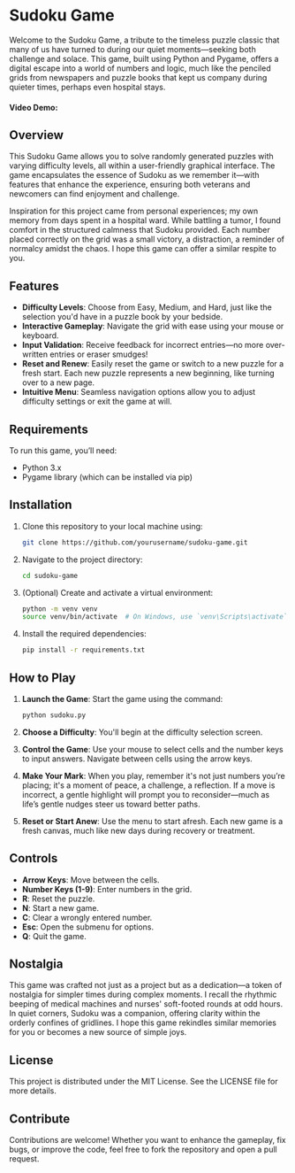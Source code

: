 # Sudoku Game

Welcome to the Sudoku Game, a tribute to the timeless puzzle classic that many of us have turned to during our quiet moments—seeking both challenge and solace. This game, built using Python and Pygame, offers a digital escape into a world of numbers and logic, much like the penciled grids from newspapers and puzzle books that kept us company during quieter times, perhaps even hospital stays.

#### Video Demo:  <URL HERE>

## Overview

This Sudoku Game allows you to solve randomly generated puzzles with varying difficulty levels, all within a user-friendly graphical interface. The game encapsulates the essence of Sudoku as we remember it—with features that enhance the experience, ensuring both veterans and newcomers can find enjoyment and challenge.

Inspiration for this project came from personal experiences; my own memory from days spent in a hospital ward. While battling a tumor, I found comfort in the structured calmness that Sudoku provided. Each number placed correctly on the grid was a small victory, a distraction, a reminder of normalcy amidst the chaos. I hope this game can offer a similar respite to you.

## Features

- **Difficulty Levels**: Choose from Easy, Medium, and Hard, just like the selection you'd have in a puzzle book by your bedside.
- **Interactive Gameplay**: Navigate the grid with ease using your mouse or keyboard.
- **Input Validation**: Receive feedback for incorrect entries—no more over-written entries or eraser smudges!
- **Reset and Renew**: Easily reset the game or switch to a new puzzle for a fresh start. Each new puzzle represents a new beginning, like turning over to a new page.
- **Intuitive Menu**: Seamless navigation options allow you to adjust difficulty settings or exit the game at will.

## Requirements

To run this game, you’ll need:

- Python 3.x
- Pygame library (which can be installed via pip)

## Installation

1. Clone this repository to your local machine using:

   ```bash
   git clone https://github.com/yourusername/sudoku-game.git
   ```

2. Navigate to the project directory:

   ```bash
   cd sudoku-game
   ```

3. (Optional) Create and activate a virtual environment:

   ```bash
   python -m venv venv
   source venv/bin/activate  # On Windows, use `venv\Scripts\activate`
   ```

4. Install the required dependencies:

   ```bash
   pip install -r requirements.txt
   ```

## How to Play

1. **Launch the Game**: Start the game using the command:

   ```bash
   python sudoku.py
   ```

2. **Choose a Difficulty**: You'll begin at the difficulty selection screen.
3. **Control the Game**: Use your mouse to select cells and the number keys to input answers. Navigate between cells using the arrow keys.
4. **Make Your Mark**: When you play, remember it's not just numbers you’re placing; it's a moment of peace, a challenge, a reflection. If a move is incorrect, a gentle highlight will prompt you to reconsider—much as life’s gentle nudges steer us toward better paths.
5. **Reset or Start Anew**: Use the menu to start afresh. Each new game is a fresh canvas, much like new days during recovery or treatment.

## Controls

- **Arrow Keys**: Move between the cells.
- **Number Keys (1-9)**: Enter numbers in the grid.
- **R**: Reset the puzzle.
- **N**: Start a new game.
- **C**: Clear a wrongly entered number.
- **Esc**: Open the submenu for options.
- **Q**: Quit the game.

## Nostalgia

This game was crafted not just as a project but as a dedication—a token of nostalgia for simpler times during complex moments. I recall the rhythmic beeping of medical machines and nurses' soft-footed rounds at odd hours. In quiet corners, Sudoku was a companion, offering clarity within the orderly confines of gridlines. I hope this game rekindles similar memories for you or becomes a new source of simple joys.

## License

This project is distributed under the MIT License. See the LICENSE file for more details.

## Contribute

Contributions are welcome! Whether you want to enhance the gameplay, fix bugs, or improve the code, feel free to fork the repository and open a pull request.